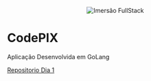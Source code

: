 <p align="center">
  <img src="https://events-fullcycle.s3.amazonaws.com/events-fullcycle/static/site/img/grupo_4417.png" alt="Imersão FullStack">
</p>

# CodePIX

Aplicação Desenvolvida em GoLang

<a href="https://github.com/luisroxis/codepix-go">Repositorio Dia 1</a>